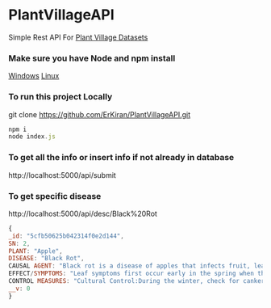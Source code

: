 # PlantVillageAPI
Simple Rest API For [Plant Village Datasets](https://github.com/spMohanty/PlantVillage-Dataset/tree/master/raw/color)

### Make sure you have Node and npm install 
[Windows](https://wsvincent.com/install-node-js-npm-windows/) [Linux](https://linuxize.com/post/how-to-install-node-js-on-ubuntu-18.04/)

### To run this project Locally

git clone https://github.com/ErKiran/PlantVillageAPI.git

```js
npm i
node index.js
``` 
### To get all the info or insert info if not already in database
http://localhost:5000/api/submit

### To get specific disease
http://localhost:5000/api/desc/Black%20Rot
```js
{
_id: "5cfb50625b042314f0e2d144",
SN: 2,
PLANT: "Apple",
DISEASE: "Black Rot",
CAUSAL AGENT: "Black rot is a disease of apples that infects fruit, leaves and bark caused by the fungus Botryosphaeria obtusa. It can also jump to healthy tissue on pear or quince trees, but is typically a secondary fungus of weak or dead tissues in other plants",
EFFECT/SYMPTOMS: "Leaf symptoms first occur early in the spring when the leaves are unfolding. They appear as small, purple specks on the upper surface of the leaves that enlarge into circular lesions 1/8 to 1/4 inch (3-6 mm) in diameter. The margin of the lesions remains purple, while the center turns tan to brown. In a few weeks, secondary enlargement of these leaf spots occurs. Heavily infected leaves become chlorotic and defoliation occurs. As the rotted area enlarges, a series of concentric bands of uniform width form which alternate in color from black to brown. The flesh of the rotted area remains firm and leathery. Black pycnidia are often seen on the surface of the infected fruit. Lesions resulting in canker formation usually are associated with a wound in the bark.",
CONTROL MEASURES: "Cultural Control:During the winter, check for cankers and remove them by cutting them out or pruning away the affectedlimbs at least six inches beyond the wound. Destroy all infected tissue immediately and keep a watchful eye out for new signs of infection. Chemical Control:Genrral purpose fungicides like copper based spraysand lime sulfer can be used to control black rot .The main method of control is application of fungicides from silver tip through harvest. Apple cultivars do not vary greatly in their susceptibility to black rot fungus; however, 'Empire' and 'Cortland' may be slightly more susceptible than others.",
__v: 0
}
```
